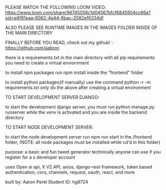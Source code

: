 PLEASE WATCH THE FOLLOWING LOOM VIDEO:
https://www.loom.com/share/96745058c1d04567bfcf6845904cc66a?sid=e6f81eaa-6062-4e44-8bac-2082ef6334df

ALSO PLEASE SEE RUNTIME IMAGES IN THE IMAGES FOLDER INSIDE OF THE MAIN DIRECTORY

FINALLY BEFORE YOU READ, check out my github! : https://github.com/aabron

there is a requirements.txt in the main directory with all pip requirements you need to create a virtual enviornment

to install npm packages run npm install inside the "frontend" folder

to install python packages(if manually) use the command python -r -m requirements.txt
only do the above after creating a virtual environment

TO START DEVELOPMENT SERVER DJANGO:

to start the development django server, you must run python manage.py runserver while the venv is activated and you are inside the backend directory

TO START NODE DEVELOPMENT SERVER:

to start the node development server run npm run start in the /frontend folder, (NOTE: all node packages must be installed while cd'd in this folder)

purpose:
a basic and fun tweet generator technically anyone can use if you register for a x developer account

uses Open ai api, X V2 API, axios, django-rest-framework, token based authentication, cors, channels, request, oauth, react, and more

built by: Aaron Perel
Student ID: hg9724
